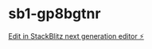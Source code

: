 # sb1-gp8bgtnr

[Edit in StackBlitz next generation editor ⚡️](https://stackblitz.com/~/github.com/dev6716/sb1-gp8bgtnr)